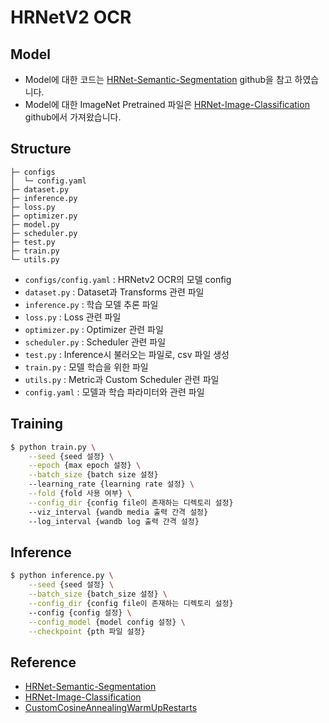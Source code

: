 # HRNetV2 OCR
## Model
- Model에 대한 코드는 [HRNet-Semantic-Segmentation](https://github.com/HRNet/HRNet-Semantic-Segmentation) github을 참고 하였습니다.
- Model에 대한 ImageNet Pretrained 파일은 [HRNet-Image-Classification](https://github.com/HRNet/HRNet-Image-Classification) github에서 가져왔습니다.

## Structure
```
├─ configs                                 
│  └─ config.yaml                                 
├─ dataset.py
├─ inference.py
├─ loss.py
├─ optimizer.py
├─ model.py
├─ scheduler.py
├─ test.py
├─ train.py
└─ utils.py
```
- `configs/config.yaml` : HRNetv2 OCR의 모델 config
- `dataset.py` : Dataset과 Transforms 관련 파일
- `inference.py` : 학습 모델 추론 파일
- `loss.py` : Loss 관련 파일
- `optimizer.py` : Optimizer 관련 파일
- `scheduler.py` : Scheduler 관련 파일
- `test.py` : Inference시 불러오는 파일로, csv 파일 생성
- `train.py` : 모델 학습을 위한 파일
- `utils.py` : Metric과 Custom Scheduler 관련 파일
- `config.yaml` : 모델과 학습 파라미터와 관련 파일

## Training
```bash
$ python train.py \
    --seed {seed 설정} \
    --epoch {max epoch 설정} \
    --batch_size {batch size 설정}
    --learning_rate {learning rate 설정} \
    --fold {fold 사용 여부} \
    --config_dir {config file이 존재하는 디렉토리 설정}
    --viz_interval {wandb media 출력 간격 설정}
    --log_interval {wandb log 출력 간격 설정}
```

## Inference
```bash
$ python inference.py \
    --seed {seed 설정} \
    --batch_size {batch_size 설정} \
    --config_dir {config file이 존재하는 디렉토리 설정}
    --config {config 설정} \
    --config_model {model config 설정} \
    --checkpoint {pth 파일 설정}
```

## Reference
- [HRNet-Semantic-Segmentation](https://github.com/HRNet/HRNet-Semantic-Segmentation)
- [HRNet-Image-Classification](https://github.com/HRNet/HRNet-Image-Classification)
- [CustomCosineAnnealingWarmUpRestarts](https://gaussian37.github.io/dl-pytorch-lr_scheduler/)